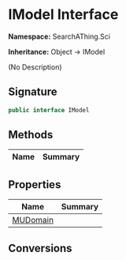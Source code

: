 # IModel Interface
**Namespace:** SearchAThing.Sci

**Inheritance:** Object → IModel

(No Description)

## Signature
```csharp
public interface IModel
```
## Methods
|**Name**|**Summary**|
|---|---|
## Properties
|**Name**|**Summary**|
|---|---|
|[MUDomain](IModel/MUDomain.md)|
## Conversions

